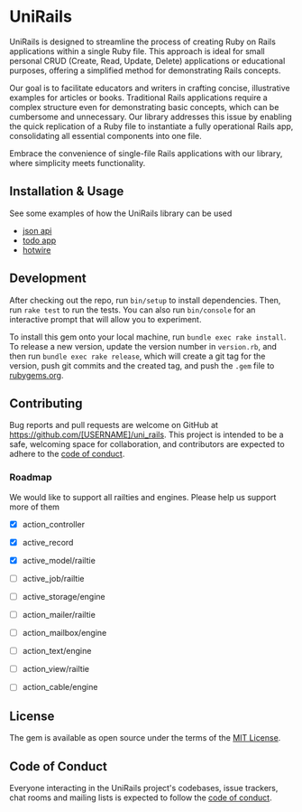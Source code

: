 # UniRails

UniRails is designed to streamline the process of creating Ruby on Rails applications within a single Ruby file. This approach is ideal for small personal CRUD (Create, Read, Update, Delete) applications or educational purposes, offering a simplified method for demonstrating Rails concepts.

Our goal is to facilitate educators and writers in crafting concise, illustrative examples for articles or books. Traditional Rails applications require a complex structure even for demonstrating basic concepts, which can be cumbersome and unnecessary. Our library addresses this issue by enabling the quick replication of a Ruby file to instantiate a fully operational Rails app, consolidating all essential components into one file.

Embrace the convenience of single-file Rails applications with our library, where simplicity meets functionality.

## Installation & Usage

See some examples of how the UniRails library can be used

-  [json api](/examples/json_api.rb)
-  [todo app](/examples/todos.rb)
-  [hotwire](/examples/hotwire.rb)

## Development

After checking out the repo, run `bin/setup` to install dependencies. Then, run `rake test` to run the tests. You can also run `bin/console` for an interactive prompt that will allow you to experiment.

To install this gem onto your local machine, run `bundle exec rake install`. To release a new version, update the version number in `version.rb`, and then run `bundle exec rake release`, which will create a git tag for the version, push git commits and the created tag, and push the `.gem` file to [rubygems.org](https://rubygems.org).

## Contributing

Bug reports and pull requests are welcome on GitHub at https://github.com/[USERNAME]/uni_rails. This project is intended to be a safe, welcoming space for collaboration, and contributors are expected to adhere to the [code of conduct](https://github.com/[USERNAME]/uni_rails/blob/main/CODE_OF_CONDUCT.md).

### Roadmap

We would like to support all railties and engines. Please help us support more of them

- [X] action_controller
- [X] active_record
- [X] active_model/railtie
- [ ] active_job/railtie
- [ ] active_storage/engine
- [ ] action_mailer/railtie
- [ ] action_mailbox/engine
- [ ] action_text/engine
- [ ] action_view/railtie
- [ ] action_cable/engine


## License

The gem is available as open source under the terms of the [MIT License](https://opensource.org/licenses/MIT).

## Code of Conduct

Everyone interacting in the UniRails project's codebases, issue trackers, chat rooms and mailing lists is expected to follow the [code of conduct](https://github.com/[USERNAME]/uni_rails/blob/main/CODE_OF_CONDUCT.md).
